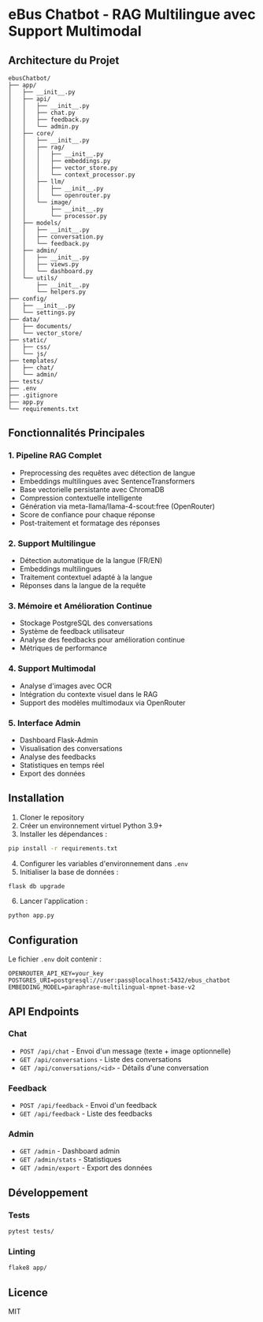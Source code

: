 # eBus Chatbot - RAG Multilingue avec Support Multimodal

## Architecture du Projet

```
ebusChatbot/
├── app/
│   ├── __init__.py
│   ├── api/
│   │   ├── __init__.py
│   │   ├── chat.py
│   │   ├── feedback.py
│   │   └── admin.py
│   ├── core/
│   │   ├── __init__.py
│   │   ├── rag/
│   │   │   ├── __init__.py
│   │   │   ├── embeddings.py
│   │   │   ├── vector_store.py
│   │   │   └── context_processor.py
│   │   ├── llm/
│   │   │   ├── __init__.py
│   │   │   └── openrouter.py
│   │   └── image/
│   │       ├── __init__.py
│   │       └── processor.py
│   ├── models/
│   │   ├── __init__.py
│   │   ├── conversation.py
│   │   └── feedback.py
│   ├── admin/
│   │   ├── __init__.py
│   │   ├── views.py
│   │   └── dashboard.py
│   └── utils/
│       ├── __init__.py
│       └── helpers.py
├── config/
│   ├── __init__.py
│   └── settings.py
├── data/
│   ├── documents/
│   └── vector_store/
├── static/
│   ├── css/
│   └── js/
├── templates/
│   ├── chat/
│   └── admin/
├── tests/
├── .env
├── .gitignore
├── app.py
└── requirements.txt
```

## Fonctionnalités Principales

### 1. Pipeline RAG Complet
- Preprocessing des requêtes avec détection de langue
- Embeddings multilingues avec SentenceTransformers
- Base vectorielle persistante avec ChromaDB
- Compression contextuelle intelligente
- Génération via meta-llama/llama-4-scout:free (OpenRouter)
- Score de confiance pour chaque réponse
- Post-traitement et formatage des réponses

### 2. Support Multilingue
- Détection automatique de la langue (FR/EN)
- Embeddings multilingues
- Traitement contextuel adapté à la langue
- Réponses dans la langue de la requête

### 3. Mémoire et Amélioration Continue
- Stockage PostgreSQL des conversations
- Système de feedback utilisateur
- Analyse des feedbacks pour amélioration continue
- Métriques de performance

### 4. Support Multimodal
- Analyse d'images avec OCR
- Intégration du contexte visuel dans le RAG
- Support des modèles multimodaux via OpenRouter

### 5. Interface Admin
- Dashboard Flask-Admin
- Visualisation des conversations
- Analyse des feedbacks
- Statistiques en temps réel
- Export des données

## Installation

1. Cloner le repository
2. Créer un environnement virtuel Python 3.9+
3. Installer les dépendances :
```bash
pip install -r requirements.txt
```
4. Configurer les variables d'environnement dans `.env`
5. Initialiser la base de données :
```bash
flask db upgrade
```
6. Lancer l'application :
```bash
python app.py
```

## Configuration

Le fichier `.env` doit contenir :
```
OPENROUTER_API_KEY=your_key
POSTGRES_URI=postgresql://user:pass@localhost:5432/ebus_chatbot
EMBEDDING_MODEL=paraphrase-multilingual-mpnet-base-v2
```

## API Endpoints

### Chat
- `POST /api/chat` - Envoi d'un message (texte + image optionnelle)
- `GET /api/conversations` - Liste des conversations
- `GET /api/conversations/<id>` - Détails d'une conversation

### Feedback
- `POST /api/feedback` - Envoi d'un feedback
- `GET /api/feedback` - Liste des feedbacks

### Admin
- `GET /admin` - Dashboard admin
- `GET /admin/stats` - Statistiques
- `GET /admin/export` - Export des données

## Développement

### Tests
```bash
pytest tests/
```

### Linting
```bash
flake8 app/
```

## Licence

MIT